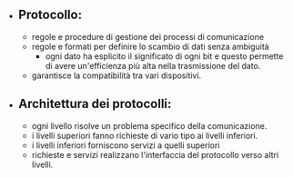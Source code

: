 - ## Protocollo:
	- regole e procedure di gestione dei processi di  comunicazione
	- regole e formati per definire lo scambio di dati senza ambiguità
		- ogni dato ha esplicito il significato di ogni bit e questo permette di avere un'efficienza più alta nella trasmissione del dato.
	- garantisce la compatibilità tra vari dispositivi.
- ## Architettura dei protocolli:
	- ogni livello risolve un problema specifico della comunicazione.
	- i livelli superiori fanno richieste di vario tipo ai livelli inferiori.
	- i livelli inferiori forniscono servizi a quelli superiori
	- richieste e servizi realizzano l'interfaccia del protocollo verso altri livelli. 